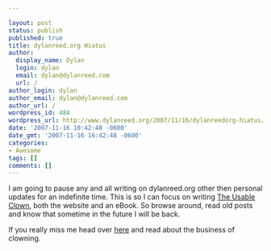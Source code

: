 ```yaml
---

layout: post
status: publish
published: true
title: dylanreed.org Hiatus
author:
  display_name: Dylan
  login: dylan
  email: dylan@dylanreed.com
  url: /
author_login: dylan
author_email: dylan@dylanreed.com
author_url: /
wordpress_id: 484
wordpress_url: http://www.dylanreed.org/2007/11/16/dylanreedorg-hiatus/
date: '2007-11-16 10:42:48 -0600'
date_gmt: '2007-11-16 16:42:48 -0600'
categories:
- Awesome
tags: []
comments: []
---
```


I am going to pause any and all writing on dylanreed.org other then personal updates for an indefinite time. This is so I can focus on writing [The Usable Clown][1], both the website and an eBook. So browse around, read old posts and know that sometime in the future I will be back.

   [1]: http://www.clownusability.com

If you really miss me head over [here][2] and read about the business of clowning.

   [2]: http://www.clownusability.com

